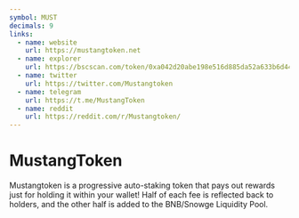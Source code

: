 ```yaml
---
symbol: MUST
decimals: 9
links:
  - name: website
    url: https://mustangtoken.net
  - name: explorer
    url: https://bscscan.com/token/0xa042d20abe198e516d885da52a633b6d44f339b9
  - name: twitter
    url: https://twitter.com/Mustangtoken
  - name: telegram
    url: https://t.me/MustangToken
  - name: reddit
    url: https://reddit.com/r/Mustangtoken/
---
```


# MustangToken

Mustangtoken is a progressive auto-staking token that pays out rewards just for holding it within your wallet! Half of each fee is reflected back to holders, and the other half is added to the BNB/Snowge Liquidity Pool.
